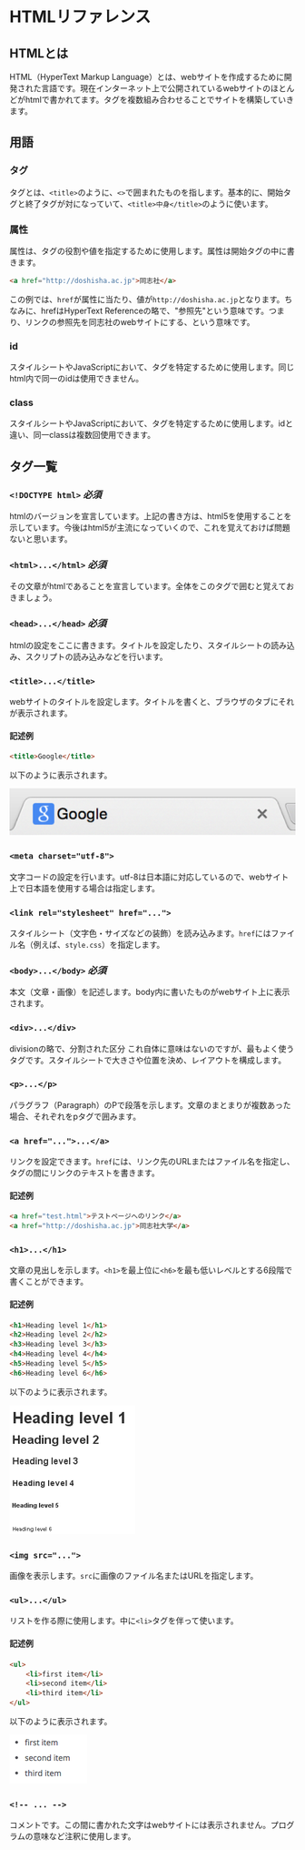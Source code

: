 # HTMLリファレンス
## HTMLとは

HTML（HyperText Markup Language）とは、webサイトを作成するために開発された言語です。現在インターネット上で公開されているwebサイトのほとんどがhtmlで書かれてます。タグを複数組み合わせることでサイトを構築していきます。

## 用語

### タグ

タグとは、`<title>`のように、`<>`で囲まれたものを指します。基本的に、開始タグと終了タグが対になっていて、`<title>中身</title>`のように使います。

### 属性

属性は、タグの役割や値を指定するために使用します。属性は開始タグの中に書きます。

```html
<a href="http://doshisha.ac.jp">同志社</a>
```

この例では、`href`が属性に当たり、値が`http://doshisha.ac.jp`となります。ちなみに、hrefはHyperText Referenceの略で、"参照先"という意味です。つまり、リンクの参照先を同志社のwebサイトにする、という意味です。

### id

スタイルシートやJavaScriptにおいて、タグを特定するために使用します。同じhtml内で同一のidは使用できません。

### class

スタイルシートやJavaScriptにおいて、タグを特定するために使用します。idと違い、同一classは複数回使用できます。

## タグ一覧

### `<!DOCTYPE html>` *必須*

htmlのバージョンを宣言しています。上記の書き方は、html5を使用することを示しています。今後はhtml5が主流になっていくので、これを覚えておけば問題ないと思います。

### `<html>...</html>` *必須*

その文章がhtmlであることを宣言しています。全体をこのタグで囲むと覚えておきましょう。

### `<head>...</head>` *必須*

htmlの設定をここに書きます。タイトルを設定したり、スタイルシートの読み込み、スクリプトの読み込みなどを行います。

### `<title>...</title>`

webサイトのタイトルを設定します。タイトルを書くと、ブラウザのタブにそれが表示されます。

#### 記述例

```html
<title>Google</title>
```

以下のように表示されます。

![titleの例](common/images/title.png)

### `<meta charset="utf-8">`

文字コードの設定を行います。utf-8は日本語に対応しているので、webサイト上で日本語を使用する場合は指定します。

### `<link rel="stylesheet" href="...">`

スタイルシート（文字色・サイズなどの装飾）を読み込みます。`href`にはファイル名（例えば、`style.css`）を指定します。

### `<body>...</body>` *必須*

本文（文章・画像）を記述します。body内に書いたものがwebサイト上に表示されます。

### `<div>...</div>`

divisionの略で、分割された区分
これ自体に意味はないのですが、最もよく使うタグです。スタイルシートで大きさや位置を決め、レイアウトを構成します。

### `<p>...</p>`

パラグラフ（Paragraph）のPで段落を示します。文章のまとまりが複数あった場合、それぞれをpタグで囲みます。

### `<a href="...">...</a>`

リンクを設定できます。`href`には、リンク先のURLまたはファイル名を指定し、タグの間にリンクのテキストを書きます。

#### 記述例

```html
<a href="test.html">テストページへのリンク</a>
<a href="http://doshisha.ac.jp">同志社大学</a>
```

### `<h1>...</h1>`

文章の見出しを示します。`<h1>`を最上位に`<h6>`を最も低いレベルとする6段階で書くことができます。

#### 記述例

```html
<h1>Heading level 1</h1>
<h2>Heading level 2</h2>
<h3>Heading level 3</h3>
<h4>Heading level 4</h4>
<h5>Heading level 5</h5>
<h6>Heading level 6</h6>
```

以下のように表示されます。

![titleの例](common/images/hx.png)

### `<img src="...">`

画像を表示します。`src`に画像のファイル名またはURLを指定します。

### `<ul>...</ul>`


リストを作る際に使用します。中に`<li>`タグを伴って使います。

#### 記述例

```html
<ul>
	<li>first item</li>
	<li>second item</li>
	<li>third item</li>
</ul>
```

以下のように表示されます。

![titleの例](common/images/list.png)

### `<!-- ... -->`

コメントです。この間に書かれた文字はwebサイトには表示されません。プログラムの意味など注釈に使用します。


